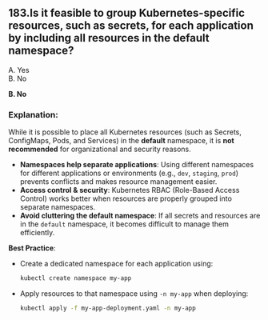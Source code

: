 ## 183.Is it feasible to group Kubernetes-specific resources, such as secrets, for each application by including all resources in the default namespace?
A. Yes  
B. No  

**B. No**  

### Explanation:  
While it is possible to place all Kubernetes resources (such as Secrets, ConfigMaps, Pods, and Services) in the **default** namespace, it is **not recommended** for organizational and security reasons.  

- **Namespaces help separate applications**: Using different namespaces for different applications or environments (e.g., `dev`, `staging`, `prod`) prevents conflicts and makes resource management easier.  
- **Access control & security**: Kubernetes RBAC (Role-Based Access Control) works better when resources are properly grouped into separate namespaces.  
- **Avoid cluttering the default namespace**: If all secrets and resources are in the `default` namespace, it becomes difficult to manage them efficiently.  

**Best Practice**:  
- Create a dedicated namespace for each application using:  
  ```sh
  kubectl create namespace my-app
  ```
- Apply resources to that namespace using `-n my-app` when deploying:  
  ```sh
  kubectl apply -f my-app-deployment.yaml -n my-app
  ```
